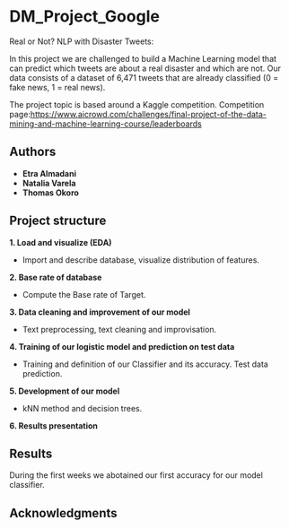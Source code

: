 # DM_Project_Google

Real or Not? NLP with Disaster Tweets: 

In this project we are challenged to build a Machine Learning model that can predict which tweets are about a real disaster and which are not. 
Our data consists of a dataset of 6,471 tweets that are already classified (0 = fake news, 1 = real news).

The project topic is based around a Kaggle competition. Competition page:https://www.aicrowd.com/challenges/final-project-of-the-data-mining-and-machine-learning-course/leaderboards




## Authors

* **Etra Almadani** 
* **Natalia Varela**
* **Thomas Okoro**


## Project structure


**1. Load and visualize (EDA)**

- Import and describe database, visualize distribution of features.

**2. Base rate of database**

- Compute the Base rate of Target.

**3. Data cleaning and improvement of our model**

- Text preprocessing, text cleaning and improvisation.

**4. Training of our logistic model and prediction on test data**

- Training and definition of our Classifier and its accuracy. Test data prediction.

**5. Development of our model**

- kNN method and decision trees.

**6. Results presentation**

## Results 

During the first weeks we abotained our first accuracy for our model classifier. 


## Acknowledgments

